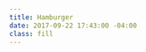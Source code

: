 ```yaml
---
title: Hamburger
date: 2017-09-22 17:43:00 -04:00
class: fill
---
```


<svg version="1.1" xmlns="http://www.w3.org/2000/svg" xmlns:xlink="http://www.w3.org/1999/xlink" x="0px" y="0px"
	 viewBox="0 0 60 50" style="enable-background:new 0 0 60 50;" xml:space="preserve">
<line class="st0" x1="0" y1="5.5" x2="60" y2="5.5"/>
<line class="st0" x1="0" y1="44.5" x2="60" y2="44.5"/>
<line class="st0" x1="0" y1="25" x2="60" y2="25"/>
</svg>
